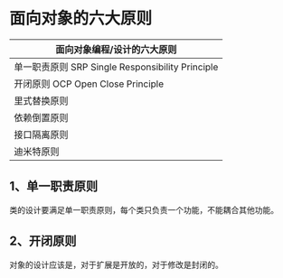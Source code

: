 # 面向对象的六大原则

|面向对象编程/设计的六大原则|
|----|
|单一职责原则 SRP Single Responsibility Principle|
|开闭原则 OCP Open Close Principle|
|里式替换原则 |
|依赖倒置原则|
|接口隔离原则|
|迪米特原则|



## 1、单一职责原则

类的设计要满足单一职责原则，每个类只负责一个功能，不能耦合其他功能。

## 2、开闭原则
对象的设计应该是，对于扩展是开放的，对于修改是封闭的。

